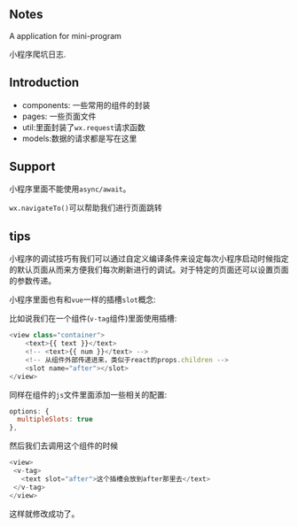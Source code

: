 ## Notes
A application for mini-program

小程序爬坑日志.

## Introduction
+ components: 一些常用的组件的封装
+ pages: 一些页面文件
+ util:里面封装了`wx.request`请求函数
+ models:数据的请求都是写在这里

## Support
小程序里面不能使用`async/await`。

`wx.navigateTo()`可以帮助我们进行页面跳转

## tips
小程序的调试技巧有我们可以通过自定义编译条件来设定每次小程序启动时候指定的默认页面从而来方便我们每次刷新进行的调试。对于特定的页面还可以设置页面的参数传递。

小程序里面也有和`vue`一样的插槽`slot`概念:

比如说我们在一个组件(`v-tag`组件)里面使用插槽:

```js
<view class="container">
    <text>{{ text }}</text>
    <!-- <text>{{ num }}</text> -->
    <!-- 从组件外部传递进来，类似于react的props.children -->
    <slot name="after"></slot>
</view>
```
同样在组件的`js`文件里面添加一些相关的配置:
```js
options: {
  multipleSlots: true
},
```


然后我们去调用这个组件的时候
```js
<view>
 <v-tag>
   <text slot="after">这个插槽会放到after那里去</text>
 </v-tag>
</view>
```
这样就修改成功了。
